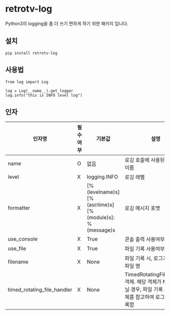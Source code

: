 # retrotv-log
Python3의 logging을 좀 더 쓰기 편하게 하기 위한 패키지 입니다.

## 설치
```Python3
pip install retrotv-log
```

## 사용법
```Python3
from log import Log

log = Log(__name__).get_logger
log.info("this is INFO level log")
```

## 인자
|인자명|필수여부|기본값|설명|
|---|---|---|---|
|name|O|없음|로깅 호출에 사용된 logger의 이름|
|level|X|logging.INFO|로깅 레벨|
|formatter|X|[%(levelname)s] [%(asctime)s] [%(module)s]: %(message)s|로깅 메시지 포맷|
|use_console|X|True|콘솔 출력 사용여부|
|use_file|X|True|파일 기록 사용여부|
|filename|X|None|파일 기록 시, 로그가 기록할 파일 명|
|timed_rotating_file_handler|X|None|TimedRotatingFileHandler 객체. 해당 객체가 None이 아닐 경우, 파일 기록 시 해당 객체를 참고하여 로그 파일을 기록함|
